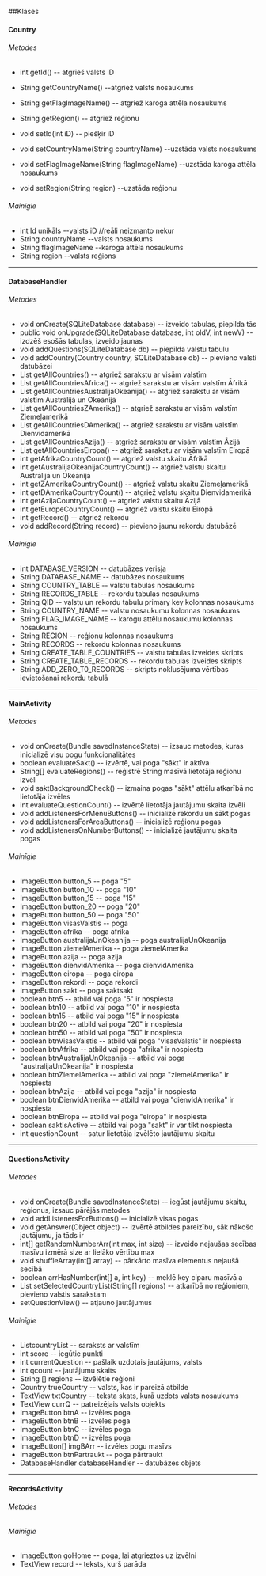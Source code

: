 ##Klases

#### Country
###### Metodes
* int getId() -- atgrieš valsts iD
* String getCountryName() --atgriež valsts nosaukums
* String getFlagImageName() -- atgriež karoga attēla nosaukums
* String getRegion() -- atgriež reģionu

* void setId(int iD) -- piešķir iD
* void setCountryName(String countryName) --uzstāda valsts nosaukums
* void setFlagImageName(String flagImageName) --uzstāda karoga attēla nosaukums
* void setRegion(String region) --uzstāda reģionu

###### Mainīgie
* int Id unikāls  --valsts iD //reāli neizmanto nekur
* String countryName --valsts nosaukums
* String flagImageName --karoga attēla nosaukums
* String region --valsts reģions

----
#### DatabaseHandler
###### Metodes
* void onCreate(SQLiteDatabase database) -- izveido tabulas, piepilda tās
* public void onUpgrade(SQLiteDatabase database, int oldV, int newV) -- izdzēš esošās tabulas, izveido jaunas
* void addQuestions(SQLiteDatabase db) -- piepilda valstu tabulu
* void addCountry(Country country,  SQLiteDatabase db) -- pievieno valsti datubāzei
* List<Country> getAllCountries() -- atgriež sarakstu ar visām valstīm
* List<Country> getAllCountriesAfrica() -- atgriež sarakstu ar visām valstīm Āfrikā
* List<Country> getAllCountriesAustralijaOkeanija() -- atgriež sarakstu ar visām valstīm Austrālijā un Okeānijā
* List<Country> getAllCountriesZAmerika() -- atgriež sarakstu ar visām valstīm Ziemeļamerikā
* List<Country> getAllCountriesDAmerika() -- atgriež sarakstu ar visām valstīm Dienvidamerikā
* List<Country> getAllCountriesAzija() -- atgriež sarakstu ar visām valstīm Āzijā
* List<Country> getAllCountriesEiropa() -- atgriež sarakstu ar visām valstīm Eiropā
* int getAfrikaCountryCount() -- atgriež valstu skaitu Āfrikā
* int getAustralijaOkeanijaCountryCount() -- atgriež valstu skaitu Austrālijā un Okeānijā
* int getZAmerikaCountryCount() -- atgriež valstu skaitu Ziemeļamerikā
* int getDAmerikaCountryCount() -- atgriež valstu skaitu Dienvidamerikā
* int getAzijaCountryCount() -- atgriež valstu skaitu Āzijā
* int getEuropeCountryCount() -- atgriež valstu skaitu Eiropā
* int getRecord() -- atgriež rekordu
* void addRecord(String record) -- pievieno jaunu rekordu datubāzē

###### Mainīgie
* int DATABASE_VERSION -- datubāzes verisja
* String DATABASE_NAME -- datubāzes nosaukums
* String COUNTRY_TABLE -- valstu tabulas nosaukums
* String RECORDS_TABLE -- rekordu tabulas nosaukums
* String QID -- valstu un rekordu tabulu primary key kolonnas nosaukums
* String COUNTRY_NAME -- valstu nosaukumu kolonnas nosaukums
* String FLAG_IMAGE_NAME -- karogu attēlu nosaukumu kolonnas nosaukums
* String REGION -- reģionu kolonnas nosaukums
* String RECORDS -- rekordu kolonnas nosaukums
* String CREATE_TABLE_COUNTRIES -- valstu tabulas izveides skripts
* String CREATE_TABLE_RECORDS -- rekordu tabulas izveides skripts
* String ADD_ZERO_T0_RECORDS -- skripts noklusējuma vērtības ievietošanai rekordu tabulā

----
#### MainActivity
###### Metodes
* void onCreate(Bundle savedInstanceState) -- izsauc metodes, kuras inicializē visu pogu funkcionalitātes
* boolean evaluateSakt() -- izvērtē, vai poga "sākt" ir aktīva
* String[] evaluateRegions() -- reģistrē String masīvā lietotāja reģionu izvēli
* void saktBackgroundCheck() -- izmaina pogas "sākt" attēlu atkarībā no lietotāja izvēles
* int evaluateQuestionCount() -- izvērtē lietotāja jautājumu skaita izvēli
* void addListenersForMenuButtons() -- inicializē rekordu un sākt pogas
* void addListenersForAreaButtons() -- inicializē reģionu pogas
* void addListenersOnNumberButtons() -- inicializē jautājumu skaita pogas

###### Mainīgie
* ImageButton button_5 -- poga "5"
* ImageButton button_10 -- poga "10"
* ImageButton button_15 -- poga "15"
* ImageButton button_20 -- poga "20"
* ImageButton button_50 -- poga "50"
* ImageButton visasValstis  -- poga
* ImageButton afrika -- poga afrika
* ImageButton australijaUnOkeanija -- poga australijaUnOkeanija
* ImageButton ziemelAmerika -- poga ziemelAmerika
* ImageButton azija -- poga azija
* ImageButton dienvidAmerika -- poga dienvidAmerika
* ImageButton eiropa -- poga eiropa
* ImageButton rekordi -- poga rekordi
* ImageButton sakt -- poga saktsakt
* boolean btn5 -- atbild vai poga "5" ir nospiesta
* boolean btn10 -- atbild vai poga "10" ir nospiesta
* boolean btn15 -- atbild vai poga "15" ir nospiesta
* boolean btn20 -- atbild vai poga "20" ir nospiesta
* boolean btn50 -- atbild vai poga "50" ir nospiesta
* boolean btnVisasValstis -- atbild vai poga "visasValstis" ir nospiesta
* boolean btnAfrika -- atbild vai poga "afrika" ir nospiesta
* boolean btnAustralijaUnOkeanija -- atbild vai poga "australijaUnOkeanija" ir nospiesta
* boolean btnZiemelAmerika -- atbild vai poga "ziemelAmerika" ir nospiesta
* boolean btnAzija -- atbild vai poga "azija" ir nospiesta
* boolean btnDienvidAmerika -- atbild vai poga "dienvidAmerika" ir nospiesta
* boolean btnEiropa -- atbild vai poga "eiropa" ir nospiesta
* boolean saktIsActive -- atbild vai poga "sakt" ir var tikt nospiesta
* int questionCount -- satur lietotāja izvēlēto jautājumu skaitu

----
#### QuestionsActivity
###### Metodes
* void onCreate(Bundle savedInstanceState) -- iegūst jautājumu skaitu, reģionus, izsauc pārējās metodes
* void addListenersForButtons() -- inicializē visas pogas
* void getAnswer(Object object) -- izvērtē atbildes pareizību, sāk nākošo jautājumu, ja tāds ir
* int[] getRandomNumberArr(int max, int size) -- izveido nejaušas secības masīvu izmērā size ar lielāko vērtību max
* void shuffleArray(int[] array) -- pārkārto masīva elementus nejaušā secībā
* boolean arrHasNumber(int[] a, int key) -- meklē key ciparu masīvā a
* List<Country> setSelectedCountryList(String[] regions) -- atkarībā no reģioniem, pievieno valstis sarakstam
* setQuestionView() -- atjauno jautājumus

###### Mainīgie
* List<Country>countryList -- saraksts ar valstīm
* int score -- iegūtie punkti
* int currentQuestion -- pašlaik uzdotais jautājums, valsts
* int qcount -- jautājumu skaits
* String [] regions -- izvēlētie reģioni
* Country trueCountry -- valsts, kas ir pareizā atbilde
* TextView txtCountry -- teksta skats, kurā uzdots valsts nosaukums
* TextView currQ -- patreizējais valsts objekts
* ImageButton btnA -- izvēles poga
* ImageButton btnB -- izvēles poga
* ImageButton btnC -- izvēles poga
* ImageButton btnD -- izvēles poga
* ImageButton[] imgBArr -- izvēles pogu masīvs
* ImageButton btnPartraukt -- poga pārtraukt
* DatabaseHandler databaseHandler -- datubāzes objets

----
#### RecordsActivity
###### Metodes
###### Mainīgie
* ImageButton goHome -- poga, lai atgrieztos uz izvēlni
* TextView record -- teksts, kurš parāda

